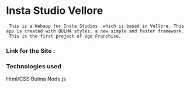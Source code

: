 # Insta Studio Vellore

     This is a Webapp for Insta Studios  which is based in Vellore. This app is created with BULMA styles, a new simple and faster framework.
     This is the first project of Vgo Franchise.
     
### Link for the Site : 






### Technologies used

Html/CSS
Bulma
Node.js
